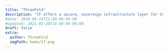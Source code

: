 ```yaml
---
title: "ThreeFold"
description: "TF offers a secure, sovereign infrastructure layer for the Internet, delivering unparalleled scalability, incorruptible and permanent data storage, AI and Web2/Web3/Edge compatibility, and 100% uptime for a resilient digital future." # quotation marks to allow colons where used
#date: 2018-09-14T21:00:00-05:00
#updated: 2021-02-20T14:40:00-06:00
draft: false
extra:
  author: ThreeFold
  imgPath: home/tf.png
---
```



